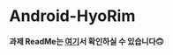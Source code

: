 # Android-HyoRim


**과제 ReadMe는 [여기](https://github.com/30th-WE-SOPT-Android-Part/Android-HyoRim/tree/seminar1/docs)서 확인하실 수 있습니다🙃**
